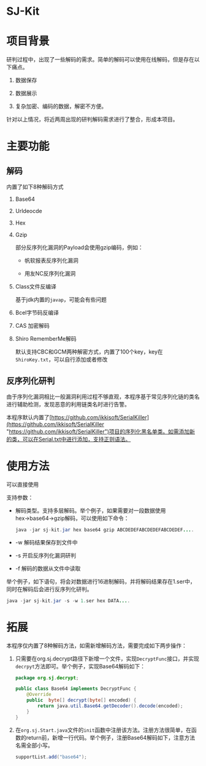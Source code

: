 # SJ-Kit

# 项目背景

研判过程中，出现了一些解码的需求。简单的解码可以使用在线解码，但是存在以下痛点。

1.  数据保存

2.  数据展示

3.  复杂加密、编码的数据，解密不方便。

针对以上情况，将近两周出现的研判解码需求进行了整合，形成本项目。

# 主要功能

## 解码

内置了如下8种解码方式

1.  Base64

2.  Urldeocde

3.  Hex

4.  Gzip

    部分反序列化漏洞的Payload会使用gzip编码，例如：

    *   帆软报表反序列化漏洞

    *   用友NC反序列化漏洞

5.  Class文件反编译

    基于jdk内置的`javap`，可能会有些问题

6.  Bcel字节码反编译

7.  CAS 加密解码

8.  Shiro RememberMe解码

    默认支持CBC和GCM两种解密方式，内置了100个key，key在`ShiroKey.txt`，可以自行添加或者修改

## 反序列化研判

由于序列化漏洞相比一般漏洞利用过程不够直观，本程序基于常见序列化链的类名进行辅助检测，发现恶意的利用链类名时进行告警。

本程序默认内置了[https://github.com/ikkisoft/SerialKiller](https://github.com/ikkisoft/SerialKiller "https://github.com/ikkisoft/SerialKiller")项目的序列化黑名单类。如需添加新的类，可以在Serial.txt中进行添加，支持正则语法。

# 使用方法

可以直接使用

支持参数：

*   解码类型。支持多层解码。举个例子，如果需要对一段数据使用hex→base64→gzip解码，可以使用如下命令：

    ```java
    java -jar sj-kit.jar hex base64 gzip ABCDEDEFABCDEDEFABCDEDEF....
    ```

*   \-w 解码结果保存到文件中

*   \-s 开启反序列化漏洞研判

*   \-f 解码的数据从文件中读取

举个例子，如下语句，将会对数据进行16进制解码，并将解码结果存在1.ser中，同时在解码后会进行反序列化研判。

```java
java -jar sj-kit.jar -s -w 1.ser hex DATA....
```

# 拓展

本程序仅内置了8种解码方法，如需新增解码方法，需要完成如下两步操作：

1.  只需要在org.sj.decrypt路径下新增一个文件，实现`DecryptFunc`接口，并实现`decrpyt`方法即可。举个例子，实现Base64解码如下：

    ```java
    package org.sj.decrypt;

    public class Base64 implements DecryptFunc {
        @Override
        public  byte[] decrypt(byte[] encoded) {
            return java.util.Base64.getDecoder().decode(encoded);
        }
    }

    ```

2.  在`org.sj.Start.java`文件的`init`函数中注册该方法。注册方法很简单，在函数的return前，新增一行代码。举个例子，注册Base64解码如下，注意方法名需全部小写。

    ```java
    supportList.add("base64");

    ```
